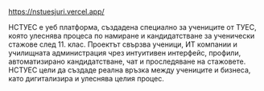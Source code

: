 https://nstuesjuri.vercel.app/

НСТУЕС е уеб платформа, създадена специално за учениците от ТУЕС, която улеснява процеса по намиране и кандидатстване за ученически стажове след 11. клас. Проектът свързва ученици, ИТ компании и училищната администрация чрез интуитивен интерфейс, профили, автоматизирано кандидатстване, чат и проследяване на стажовете. НСТУЕС цели да създаде реална връзка между учениците и бизнеса, като дигитализира и улеснява целия процес.
